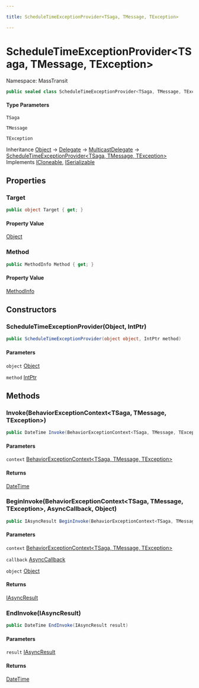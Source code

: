```yaml
---

title: ScheduleTimeExceptionProvider<TSaga, TMessage, TException>

---
```


# ScheduleTimeExceptionProvider\<TSaga, TMessage, TException\>

Namespace: MassTransit

```csharp
public sealed class ScheduleTimeExceptionProvider<TSaga, TMessage, TException> : MulticastDelegate, ICloneable, ISerializable
```

#### Type Parameters

`TSaga`<br/>

`TMessage`<br/>

`TException`<br/>

Inheritance [Object](https://learn.microsoft.com/en-us/dotnet/api/system.object) → [Delegate](https://learn.microsoft.com/en-us/dotnet/api/system.delegate) → [MulticastDelegate](https://learn.microsoft.com/en-us/dotnet/api/system.multicastdelegate) → [ScheduleTimeExceptionProvider\<TSaga, TMessage, TException\>](../masstransit/scheduletimeexceptionprovider-3)<br/>
Implements [ICloneable](https://learn.microsoft.com/en-us/dotnet/api/system.icloneable), [ISerializable](https://learn.microsoft.com/en-us/dotnet/api/system.runtime.serialization.iserializable)

## Properties

### **Target**

```csharp
public object Target { get; }
```

#### Property Value

[Object](https://learn.microsoft.com/en-us/dotnet/api/system.object)<br/>

### **Method**

```csharp
public MethodInfo Method { get; }
```

#### Property Value

[MethodInfo](https://learn.microsoft.com/en-us/dotnet/api/system.reflection.methodinfo)<br/>

## Constructors

### **ScheduleTimeExceptionProvider(Object, IntPtr)**

```csharp
public ScheduleTimeExceptionProvider(object object, IntPtr method)
```

#### Parameters

`object` [Object](https://learn.microsoft.com/en-us/dotnet/api/system.object)<br/>

`method` [IntPtr](https://learn.microsoft.com/en-us/dotnet/api/system.intptr)<br/>

## Methods

### **Invoke(BehaviorExceptionContext\<TSaga, TMessage, TException\>)**

```csharp
public DateTime Invoke(BehaviorExceptionContext<TSaga, TMessage, TException> context)
```

#### Parameters

`context` [BehaviorExceptionContext\<TSaga, TMessage, TException\>](../masstransit/behaviorexceptioncontext-3)<br/>

#### Returns

[DateTime](https://learn.microsoft.com/en-us/dotnet/api/system.datetime)<br/>

### **BeginInvoke(BehaviorExceptionContext\<TSaga, TMessage, TException\>, AsyncCallback, Object)**

```csharp
public IAsyncResult BeginInvoke(BehaviorExceptionContext<TSaga, TMessage, TException> context, AsyncCallback callback, object object)
```

#### Parameters

`context` [BehaviorExceptionContext\<TSaga, TMessage, TException\>](../masstransit/behaviorexceptioncontext-3)<br/>

`callback` [AsyncCallback](https://learn.microsoft.com/en-us/dotnet/api/system.asynccallback)<br/>

`object` [Object](https://learn.microsoft.com/en-us/dotnet/api/system.object)<br/>

#### Returns

[IAsyncResult](https://learn.microsoft.com/en-us/dotnet/api/system.iasyncresult)<br/>

### **EndInvoke(IAsyncResult)**

```csharp
public DateTime EndInvoke(IAsyncResult result)
```

#### Parameters

`result` [IAsyncResult](https://learn.microsoft.com/en-us/dotnet/api/system.iasyncresult)<br/>

#### Returns

[DateTime](https://learn.microsoft.com/en-us/dotnet/api/system.datetime)<br/>
